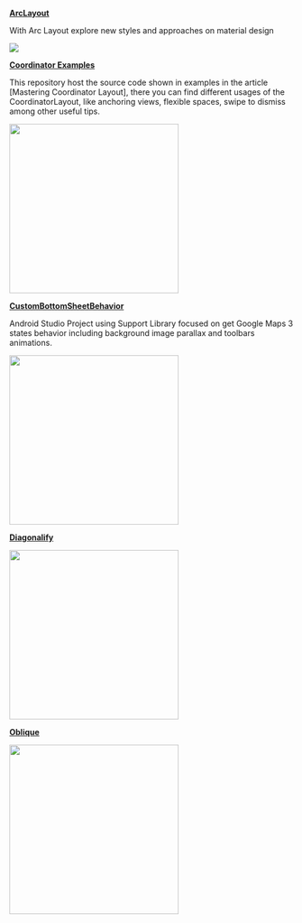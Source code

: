 **[ArcLayout](https://github.com/florent37/ArcLayout)**

With Arc Layout explore new styles and approaches on material design

<div>
<img src=https://raw.githubusercontent.com/florent37/ArcLayout/master/media/video1.gif>
</div>


**[Coordinator Examples](https://github.com/saulmm/CoordinatorExamples)**

This repository host the source code shown in examples in the article [Mastering Coordinator Layout], there you can find different usages of the CoordinatorLayout, like anchoring views, flexible spaces, swipe to dismiss among other useful tips.

<img src=https://github.com/saulmm/CoordinatorExamples/blob/master/art/example.gif width="300">

**[CustomBottomSheetBehavior](https://github.com/miguelhincapie/CustomBottomSheetBehavior)**

Android Studio Project using Support Library focused on get Google Maps 3 states behavior including background image parallax and toolbars animations.

<img src=https://raw.githubusercontent.com/akan44/CustomBottomSheetBehavior/master/CustomBottomSheetBehaviorLikeGoogleMaps3states.gif width="300">

**[Diagonalify](https://github.com/developer-shivam/Diagonalify)**

<img src=https://github.com/developer-shivam/Diagonalify/raw/master/art/screenshot_1.png width="300">

**[Oblique](https://github.com/akshay2211/oblique)**

<img src=https://github.com/akshay2211/Oblique/raw/master/media/one.png width="300">

